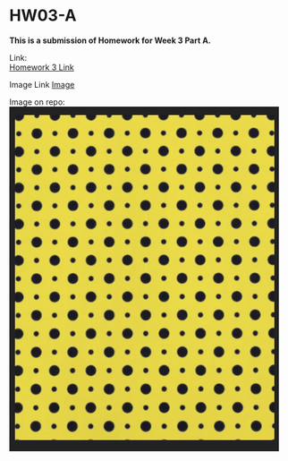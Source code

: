 # HW03-A

**This is a submission of Homework for Week 3 Part A.**

Link:  
[Homework 3 Link](https://6063b.github.io/homework/03/)

Image Link
[Image](https://6063b.github.io/homework/03/#pid=1)

Image on repo:  
![image description](https://github.com/nikhilkhandelwal-DM-GY-6063-2024-Fall/HW03A/blob/main/Homework_WK03_A.jpg)